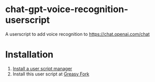 # chat-gpt-voice-recognition-userscript
A userscript to add voice recognition to https://chat.openai.com/chat

# Installation

1. [Install a user script manager](https://greasyfork.org/en/help/installing-user-scripts)
2. Install this user script at [Greasy Fork](https://greasyfork.org/en/scripts/456206-chat-gpt-voice-recognition-userscript)
